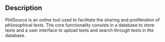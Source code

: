 ## Description
PhilSource is an online tool used to facilitate the sharing and proliferation of philosophical texts. The core functionality consists in a database to store texts and a user interface to upload texts and search through texts in the database.
